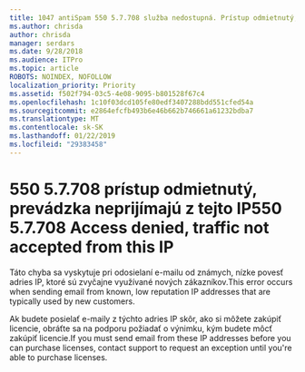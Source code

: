 ```yaml
---
title: 1047 antiSpam 550 5.7.708 služba nedostupná. Prístup odmietnutý, prevádzka neprijímajú z tejto IP
ms.author: chrisda
author: chrisda
manager: serdars
ms.date: 9/28/2018
ms.audience: ITPro
ms.topic: article
ROBOTS: NOINDEX, NOFOLLOW
localization_priority: Priority
ms.assetid: f502f794-03c5-4e08-9095-b801528f67c4
ms.openlocfilehash: 1c10f03dcd105fe80edf3407288bdd551cfed54a
ms.sourcegitcommit: e2864efcfb493b6e46b662b746661a61232bdba7
ms.translationtype: MT
ms.contentlocale: sk-SK
ms.lasthandoff: 01/22/2019
ms.locfileid: "29383458"
---
```

# <a name="550-57708-access-denied-traffic-not-accepted-from-this-ip"></a><span data-ttu-id="83ef8-103">550 5.7.708 prístup odmietnutý, prevádzka neprijímajú z tejto IP</span><span class="sxs-lookup"><span data-stu-id="83ef8-103">550 5.7.708 Access denied, traffic not accepted from this IP</span></span>

<span data-ttu-id="83ef8-104">Táto chyba sa vyskytuje pri odosielaní e-mailu od známych, nízke povesť adries IP, ktoré sú zvyčajne využívané nových zákazníkov.</span><span class="sxs-lookup"><span data-stu-id="83ef8-104">This error occurs when sending email from known, low reputation IP addresses that are typically used by new customers.</span></span>
  
<span data-ttu-id="83ef8-105">Ak budete posielať e-maily z týchto adries IP skôr, ako si môžete zakúpiť licencie, obráťte sa na podporu požiadať o výnimku, kým budete môcť zakúpiť licencie.</span><span class="sxs-lookup"><span data-stu-id="83ef8-105">If you must send email from these IP addresses before you can purchase licenses, contact support to request an exception until you're able to purchase licenses.</span></span>
  

